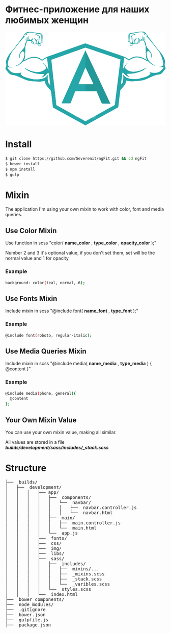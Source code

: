 # Фитнес-приложение для наших любимых женщин
![Building a ngFit App with AngularJS](ngFit.png)
# Install
```sh
$ git clone https://github.com/Severenit/ngFit.git && cd ngFit
$ bower install
$ npm install
$ gulp
```
# Mixin
The application I'm using your own mixin to work with color, font and media queries.
## Use Color Mixin
Use function in scss "color( **name_color** , **type_color** , **opacity_color** );"

Number 2 and 3 it's optional value, if you don't set them, set will be the normal value and 1 for opacity
### Example
```sh
background: color(teal, normal,.6);
```
## Use Fonts Mixin
Include mixin in scss "@include font( **name_font** , **type_font** );"
### Example
```sh
@include font(roboto, regular-italic);
```
## Use Media Queries Mixin
Include mixin in scss "@include media( **name_media** ,  **type_media** ) { @content }"
### Example
```sh
@include media(phone, general){
  @content
};
```
## Your Own Mixin Value
You can use your own mixin value, making all similar.

All values are stored in a file ***builds/development/sass/includes/_stack.scss***
# Structure
<pre>
├──  builds/
│   ├──  development/
│   │   │   ├── app/
│   │   │   │   ├──  components/
│   │   │   │   │   └──  navbar/
│   │   │   │   │   │   ├──  navbar.controller.js
│   │   │   │   │   │   └──  navbar.html
│   │   │   │   ├──  main/
│   │   │   │   │   ├──  main.controller.js
│   │   │   │   │   └──  main.html
│   │   │   │   └──  app.js
│   │   │   ├──  fonts/
│   │   │   ├──  css/
│   │   │   ├──  img/
│   │   │   ├──  libs/
│   │   │   ├──  sass/
│   │   │   │   ├──  includes/
│   │   │   │   │   ├──  mixins/...
│   │   │   │   │   ├──  _mixins.scss
│   │   │   │   │   ├──  _stack.scss
│   │   │   │   │   └──  _varibles.scss
│   │   │   │   └──  styles.scss
│   │   │   └──  index.html
├──  bower_components/
├──  node_modules/
├──  .gitignore
├──  bower.json
├──  gulpfile.js
├──  package.json
</pre>
